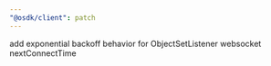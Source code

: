 ```yaml
---
"@osdk/client": patch
---
```


add exponential backoff behavior for ObjectSetListener websocket nextConnectTime
